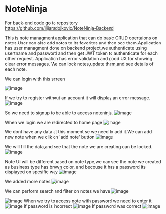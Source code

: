 # NoteNinja

For back-end code go to repository https://github.com/ilijaradojkovic/NoteNinja-Backend

This is note managment application that can do basic CRUD opertaions on notes.User can alse add notes to its favorites
and then see them.Application has user managment done on backend project,we authenticate using usertname and password and then 
get JWT token to authenticate for each other request.
Application has error validation and good UX for showing clear error messages.
We can lock notes,update them,and see details of each note.

We can login with this screen

![image](https://github.com/ilijaradojkovic/FON_ClassroomManagment_Frontend/assets/47418955/dbcfb211-d954-4abc-a73e-a14f647811a1)


If we try to register without an account it will display an error message.
![image](https://github.com/ilijaradojkovic/FON_ClassroomManagment_Frontend/assets/47418955/29b151c4-47a9-42a9-b31c-ad644271217a)

So we need to signup to be able to access noteninja.
![image](https://github.com/ilijaradojkovic/FON_ClassroomManagment_Frontend/assets/47418955/6de3fd9a-047f-44a5-bb0a-f6b121729fd8)

When we login we are redirected to home page
![image](https://github.com/ilijaradojkovic/FON_ClassroomManagment_Frontend/assets/47418955/0c42d19d-fb07-4ab4-82c3-4ebbb96976a2)

We dont have any data at this moment se we need to add it.We can add new note when we clik on 'add note' button
![image](https://github.com/ilijaradojkovic/FON_ClassroomManagment_Frontend/assets/47418955/550c85a6-b5e3-466b-8850-ba46a02507dc)

We will fill the data,and see that the note we are creating can be locked.
![image](https://github.com/ilijaradojkovic/FON_ClassroomManagment_Frontend/assets/47418955/3bda70cf-79f1-4404-bddb-e4811c1b5d47)

Note UI will be different based on note type,we can see the note we created as business type has brown color,
and becouse  it has a password its displayed on spesific way
![image](https://github.com/ilijaradojkovic/FON_ClassroomManagment_Frontend/assets/47418955/a4c19a90-dde9-4b97-a061-2bd6c56a816c)

We added more notes 
![image](https://github.com/ilijaradojkovic/FON_ClassroomManagment_Frontend/assets/47418955/18dba3d3-b92d-4e7f-8d62-74efac997926)

We can perform search and filter on notes we have 
![image](https://github.com/ilijaradojkovic/FON_ClassroomManagment_Frontend/assets/47418955/0a6f29f5-d5be-40fe-98ff-a33ab9788bc4)

![image](https://github.com/ilijaradojkovic/FON_ClassroomManagment_Frontend/assets/47418955/0fb22e46-34ef-45ae-8e9c-d8fe9494c1f1)
When we try to access note with password we need to enter it 
![image](https://github.com/ilijaradojkovic/FON_ClassroomManagment_Frontend/assets/47418955/9e81598e-82e7-4039-a2a9-dea1e64b79ca)
If password is incorrect 
![image](https://github.com/ilijaradojkovic/FON_ClassroomManagment_Frontend/assets/47418955/c9c061a8-d446-477e-b8ac-ff074396f00b)
If password was correct
![image](https://github.com/ilijaradojkovic/FON_ClassroomManagment_Frontend/assets/47418955/bcae7275-d14f-4092-b89f-418fcee91c52)



